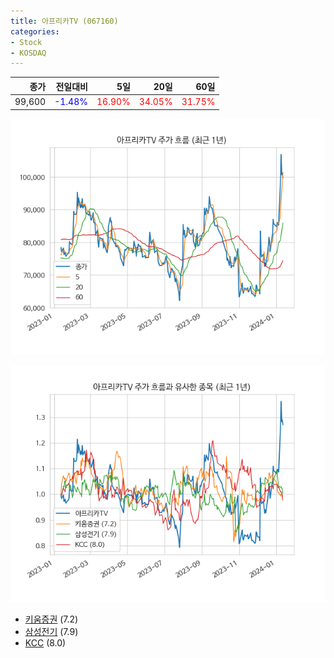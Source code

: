 ```yaml
---
title: 아프리카TV (067160)
categories:
- Stock
- KOSDAQ
---
```


|종가|전일대비|5일|20일|60일|
|---:|-------:|--:|---:|---:|
|99,600|<span style="color: blue">-1.48%</span>|<span style="color: red">16.90%</span>|<span style="color: red">34.05%</span>|<span style="color: red">31.75%</span>|


<!-- more -->

![067160](/assets/images/stock/067160.png)

![067160](/assets/images/stock/067160_sim.png)

- [키움증권](/039490/) (7.2)
- [삼성전기](/009150/) (7.9)
- [KCC](/002380/) (8.0)